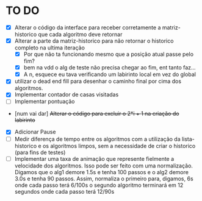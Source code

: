 # TO DO

- [X] Alterar o código da interface para receber corretamente a matriz-historico que cada algoritmo deve retornar
- [X] Alterar a parte da matriz-historico para não retornar o historico completo na ultima iteração
    - [X] Por que não ta funcionando mesmo que a posição atual passe pelo fim?
    - [X] bem na vdd o alg de teste não precisa chegar ao fim, ent tanto faz...
    - [X] A n, esquece eu tava verificando um labirinto local em vez do global
- [X] utilizar o dead end fill para desenhar o caminho final por cima dos algoritmos.
- [X] Implementar contador de casas visitadas
- [ ] Implementar pontuação
- [num vai dar] ~~Alterar o código para excluir o 2*i + 1 na criação do labirinto~~
- [X] Adicionar Pause
- [ ] Medir diferença de tempo entre os algoritmos com a utilização da lista-historico e os algoritmos limpos, sem a necessidade de criar o historico (para fins de testes)
- [ ] Implementar uma taxa de animação que represente fielmente a velocidade dos algoritmos. Isso pode ser feito com uma normalização. Digamos que o alg1 demore 1.5s e tenha 100 passos e o alg2 demore 3.0s e tenha 90 passos. Assim, normaliza o primeiro para, digamos, 6s onde cada passo terá 6/100s  o segundo algoritmo terminará em 12 segundos onde cada passo terá 12/90s